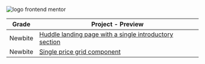 ![logo frontend mentor](https://github.com/zafraedu/Frontend_Mentor/blob/main/public/FM-logo.png)

| Grade | Project - Preview |
| ----- | ----------------- |
| Newbite | [Huddle landing page with a single introductory section](https://chalkier-ignition.000webhostapp.com/Newbie/project-01/index.html) |
| Newbite | [Single price grid component](https://chalkier-ignition.000webhostapp.com/Newbie/project-02/index.html) |

